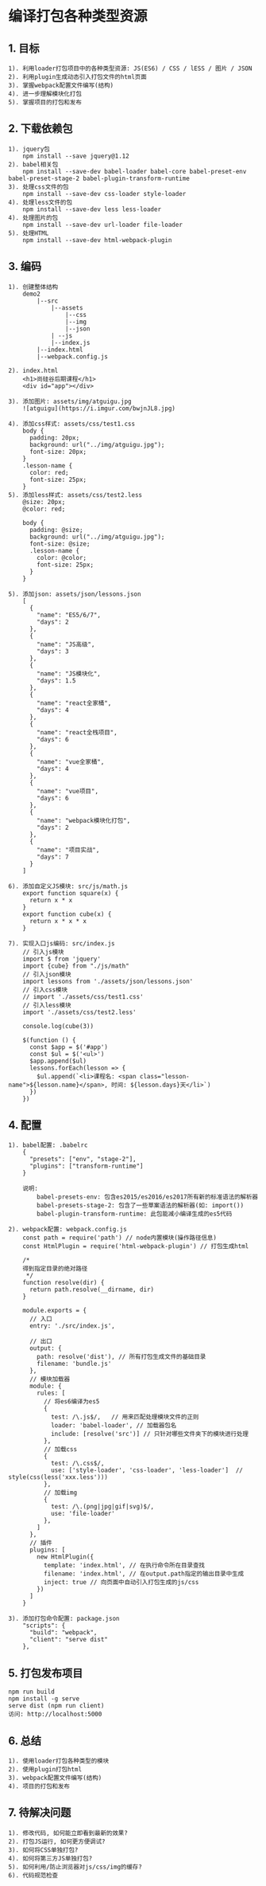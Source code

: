 # 编译打包各种类型资源
## 1. 目标
    1). 利用loader打包项目中的各种类型资源: JS(ES6) / CSS / lESS / 图片 / JSON
    2). 利用plugin生成动态引入打包文件的html页面
    3). 掌握webpack配置文件编写(结构)
    4). 进一步理解模块化打包
    5). 掌握项目的打包和发布
    
## 2. 下载依赖包
    1). jquery包
        npm install --save jquery@1.12
    2). babel相关包
        npm install --save-dev babel-loader babel-core babel-preset-env babel-preset-stage-2 babel-plugin-transform-runtime
    3). 处理css文件的包
        npm install --save-dev css-loader style-loader
    4). 处理less文件的包
        npm install --save-dev less less-loader
    4). 处理图片的包
        npm install --save-dev url-loader file-loader
    5). 处理HTML
        npm install --save-dev html-webpack-plugin

## 3. 编码
    1). 创建整体结构
        demo2
            |--src
                |--assets
                    |--css
                    |--img
                    |--json
                | --js
                |--index.js
            |--index.html
            |--webpack.config.js

    2). index.html
        <h1>尚硅谷后期课程</h1>
        <div id="app"></div> 
  
    3). 添加图片: assets/img/atguigu.jpg
		![atguigu](https://i.imgur.com/bwjnJL8.jpg)

    4). 添加css样式: assets/css/test1.css
        body {
          padding: 20px;
          background: url("../img/atguigu.jpg");
          font-size: 20px;
        }
        .lesson-name {
          color: red;
          font-size: 25px;
        }
    5). 添加less样式: assets/css/test2.less
        @size: 20px;
        @color: red;
        
        body {
          padding: @size;
          background: url("../img/atguigu.jpg");
          font-size: @size;
          .lesson-name {
            color: @color;
            font-size: 25px;
          }
        }

    5). 添加json: assets/json/lessons.json
        [
          {
            "name": "ES5/6/7",
            "days": 2
          },
          {
            "name": "JS高级",
            "days": 3
          },
          {
            "name": "JS模块化",
            "days": 1.5
          },
          {
            "name": "react全家桶",
            "days": 4
          },
          {
            "name": "react全栈项目",
            "days": 6
          },
          {
            "name": "vue全家桶",
            "days": 4
          },
		  {
            "name": "vue项目",
            "days": 6
          },
          {
            "name": "webpack模块化打包",
            "days": 2
          },
          {
            "name": "项目实战",
            "days": 7
          }
        ]

    6). 添加自定义JS模块: src/js/math.js
        export function square(x) {
          return x * x
        }
        export function cube(x) {
          return x * x * x
        }

    7). 实现入口js编码: src/index.js
        // 引入js模块
		import $ from 'jquery'
		import {cube} from "./js/math"
		// 引入json模块
		import lessons from './assets/json/lessons.json'
		// 引入css模块
        // import './assets/css/test1.css'
        // 引入less模块
        import './assets/css/test2.less'
        
        console.log(cube(3))
        
        $(function () {
          const $app = $('#app')
          const $ul = $('<ul>')
          $app.append($ul)
          lessons.forEach(lesson => {
            $ul.append(`<li>课程名: <span class="lesson-name">${lesson.name}</span>, 时间: ${lesson.days}天</li>`)
          })
        })
        
## 4. 配置
    1). babel配置: .babelrc
        {
          "presets": ["env", "stage-2"],
          "plugins": ["transform-runtime"]
        } 

		说明: 
			babel-presets-env: 包含es2015/es2016/es2017所有新的标准语法的解析器
			babel-presets-stage-2: 包含了一些草案语法的解析器(如: import())
			babel-plugin-transform-runtime: 此包能减小编译生成的es5代码

    2). webpack配置: webpack.config.js
        const path = require('path') // node内置模块(操作路径信息)
		const HtmlPlugin = require('html-webpack-plugin') // 打包生成html
		
		/*
		得到指定目录的绝对路径
		 */
		function resolve(dir) {
		  return path.resolve(__dirname, dir)
		}
		
		module.exports = {
		  // 入口
		  entry: './src/index.js',
		
		  // 出口
		  output: {
		    path: resolve('dist'), // 所有打包生成文件的基础目录
		    filename: 'bundle.js'
		  },
		  // 模块加载器
		  module: {
		    rules: [
		      // 将es6编译为es5
		      {
		        test: /\.js$/,   // 用来匹配处理模块文件的正则
		        loader: 'babel-loader', // 加载器包名
		        include: [resolve('src')] // 只针对哪些文件夹下的模块进行处理
		      },
		      // 加载css
		      {
		        test: /\.css$/,
		        use: ['style-loader', 'css-loader', 'less-loader']  // style(css(less('xxx.less')))
		      },
		      // 加载img
		      {
		        test: /\.(png|jpg|gif|svg)$/,
		        use: 'file-loader'
		      },
		    ]
		  },
		  // 插件
		  plugins: [
		    new HtmlPlugin({
		      template: 'index.html', // 在执行命令所在目录查找
		      filename: 'index.html', // 在output.path指定的输出目录中生成
		      inject: true // 向页面中自动引入打包生成的js/css
		    })
		  ]
		}

    3). 添加打包命令配置: package.json
        "scripts": {
          "build": "webpack",
          "client": "serve dist"
        },
        
## 5. 打包发布项目
    npm run build
    npm install -g serve
    serve dist (npm run client)
    访问: http://localhost:5000

## 6. 总结
	1). 使用loader打包各种类型的模块
    2). 使用plugin打包html
    3). webpack配置文件编写(结构)
    4). 项目的打包和发布

## 7. 待解决问题
    1). 修改代码, 如何能立即看到最新的效果?
    2). 打包JS运行, 如何更方便调试?
    3). 如何将CSS单独打包?
    4). 如何将第三方JS单独打包?
    5). 如何利用/防止浏览器对js/css/img的缓存?
    6). 代码规范检查